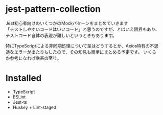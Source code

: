 # jest-pattern-collection
Jest初心者向けのいくつかのMockパターンをまとめていきます  
「テストしやすいコードはいいコード」と思うのですが、とはいえ限界もあり、テストコード自体の表現が難しいというときもあります。

特にTypeScriptによる非同期処理について型はどうするとか、Axios特有の不思議なエラーが出たりもしたので、その知見も簡単にまとめる予定です。
いくらか参考になれば幸甚の至り。



# Installed
- TypeScript
- ESLint
- Jest-ts
- Huskey + Lint-staged
